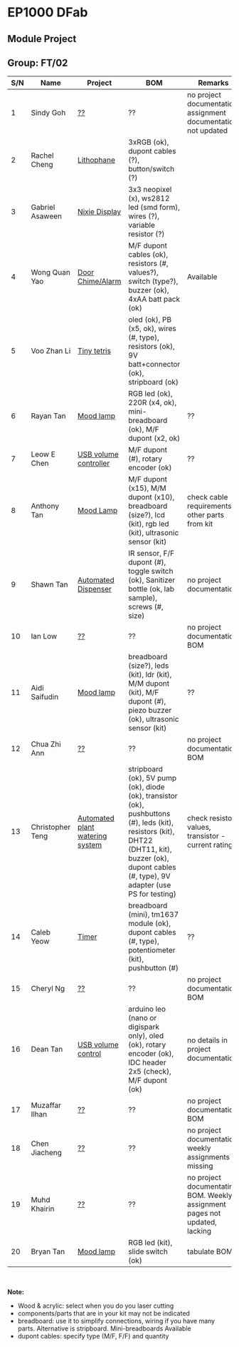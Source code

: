 # EP1000 DFab
## Module Project
## Group: FT/02

| S/N | Name | Project | BOM | Remarks |
| -- | -- | -- | -- | --
| 1 | Sindy Goh | [??](https://sindygoh.github.io/dIGITAL/) | ?? | no project documentation, assignment documentation not updated
| 2 | Rachel Cheng | [Lithophane](https://raeyyyychael.github.io/EP1000/final%20project.html) | 3xRGB (ok), dupont cables (?), button/switch (?)  |
| 3 | Gabriel Asaween | [Nixie Display](https://gabriel-as.github.io/EP1000-SP/part8.html) | 3x3 neopixel (x), ws2812 led (smd form), wires (?), variable resistor (?)  |
| 4 | Wong Quan Yao | [Door Chime/Alarm](https://mtgbootz.github.io/EP1000/Module-project.html) | M/F dupont cables (ok), resistors (#, values?), switch (type?), buzzer (ok), 4xAA batt pack (ok) | Available
| 5 | Voo Zhan Li | [Tiny tetris](https://v00zhanli.github.io/digitalfablab/final%20project.html) | oled (ok), PB (x5, ok), wires (#, type), resistors (ok), 9V batt+connector (ok), stripboard (ok) |
| 6 | Rayan Tan | [Mood lamp](https://mochidaisuki.github.io/Dfab-website/Module%20Project.html) | RGB led (ok), 220R (x4, ok), mini-breadboard (ok), M/F dupont (x2, ok) | ??
| 7 | Leow E Chen | [USB volume controller](https://echenleow.github.io/fablab/project.html) | M/F dupont (#), rotary encoder (ok) | ??
| 8 | Anthony Tan | [Mood Lamp](https://mochidaisuki.github.io/Dfab-website/Module%20Project.html) | M/F dupont (x15), M/M dupont (x10), breadboard (size?), lcd (kit), rgb led (kit), ultrasonic sensor (kit) | check cable requirements, other parts from kit
| 9 | Shawn Tan | [Automated Dispenser]() | IR sensor, F/F dupont (#), toggle switch (ok), Sanitizer bottle (ok, lab sample), screws (#, size) | no project documentation
| 10 | Ian Low | [??]() | ?? | no project documentation, BOM
| 11 | Aidi Saifudin | [Mood lamp](https://aidisaifudin.github.io/EP1000/FinalProject.html) | breadboard (size?), leds (kit), ldr (kit), M/M dupont (kit), M/F dupont (#), piezo buzzer (ok), ultrasonic sensor (kit) | ??
| 12 | Chua Zhi Ann | [??]() | ?? | no project documentation, BOM
| 13 | Christopher Teng | [Automated plant watering system](https://eatshitandgrowstrong.github.io/hub/PROJECT/projectideationprototyping.html) | stripboard (ok), 5V pump (ok), diode (ok), transistor (ok), pushbuttons (#), leds (kit), resistors (kit), DHT22 (DHT11, kit), buzzer (ok), dupont cables (#, type), 9V adapter (use PS for testing) | check resistor values, transistor - current rating?
| 14 | Caleb Yeow | [Timer](https://caleb-yeow.github.io/Calebs-website/web/ModuleProj.html) | breadboard (mini), tm1637 module (ok), dupont cables (#, type), potentiometer (kit), pushbutton (#) | ??
| 15 | Cheryl Ng | [??]() | ?? | no project documentation, BOM
| 16 | Dean Tan | [USB volume control](https://deantanwj.github.io/DFAB-/Final%20Project.html) | arduino leo (nano or digispark only), oled (ok), rotary encoder (ok), IDC header 2x5 (check), M/F dupont (ok) | no details in project documentation
| 17 | Muzaffar Ilhan | [??]() | ?? | no project documentation, BOM
| 18 | Chen Jiacheng | [??]() | ?? | no project documentation, weekly assignments all missing
| 19 | Muhd Khairin | [??]() | ?? | no project documentatin, BOM. Weekly assignment pages not updated, lacking
| 20 | Bryan Tan | [Mood lamp](https://bryanpotato.github.io/Digital_Fabrication_Prototype_fundamentals/project_management.html) | RGB led (kit), slide switch (ok) | tabulate BOM

</br>

**Note:**

- Wood & acrylic: select when you do you laser cutting
- components/parts that are in your kit may not be indicated
- breadboard: use it to simplify connections, wiring if you have many parts. Alternative is stripboard. Mini-breadboards Available
- dupont cables: specify type (M/F, F/F) and quantity
